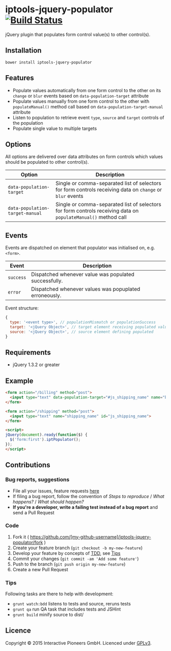 # iptools-jquery-populator [![Build Status](http://img.shields.io/travis/interactive-pioneers/iptools-jquery-populator.svg)](https://travis-ci.org/interactive-pioneers/iptools-jquery-populator)

jQuery plugin that populates form control value(s) to other control(s).

## Installation

```
bower install iptools-jquery-populator
```

## Features

- Populate values automatically from one form control to the other on its `change` or `blur` events based on `data-population-target` attribute
- Populate values manually from one form control to the other with `populateManual()` method call based on `data-population-target-manual` attribute
- Listen to population to retrieve event `type`, `source` and `target` controls of the population
- Populate single value to multiple targets

## Options

All options are delivered over data attributes on form controls which values should be populated to other control(s).

| Option | Description |
| ------ | ----------- |
| `data-population-target` | Single or comma-separated list of selectors for form controls receiving data on `change` or `blur` events |
| `data-population-target-manual` | Single or comma-separated list of selectors for form controls receiving data on `populateManual()` method call |

## Events

Events are dispatched on element that populator was initialised on, e.g. `<form>`.

| Event | Description |
| ------ | ----------- |
| `success` | Dispatched whenever value was populated successfully. |
| `error` | Dispatched whenever values was popuplated erroneously. |

Event structure:

```js
{
  type: '<event type>', // populationMismatch or populationSuccess
  target: '<jQuery Object>', // target element receiving populated value
  source: '<jQuery Object>', // source element defining populated
}
```

## Requirements

- jQuery 1.3.2 or greater

## Example

```html
<form action="/billing" method="post">
  <input type="text" data-population-target="#js_shipping_name" name="billing_name" value="Interactive Pioneers GmbH">
</form>

<form action="/shipping" method="post">
  <input type="text" name="shipping_name" id="js_shipping_name">
</form>

<script>
jQuery(document).ready(function($) {
  $('form:first').iptPopulator();
});
</script>
```

## Contributions

### Bug reports, suggestions

- File all your issues, feature requests [here](https://github.com/interactive-pioneers/iptools-jquery-populator/issues)
- If filing a bug report, follow the convention of _Steps to reproduce_ / _What happens?_ / _What should happen?_
- __If you're a developer, write a failing test instead of a bug report__ and send a Pull Request

### Code

1. Fork it ( https://github.com/[my-github-username]/iptools-jquery-populator/fork )
2. Create your feature branch (`git checkout -b my-new-feature`)
3. Develop your feature by concepts of [TDD](http://en.wikipedia.org/wiki/Test-driven_development), see [Tips](#tips)
3. Commit your changes (`git commit -am 'Add some feature'`)
4. Push to the branch (`git push origin my-new-feature`)
5. Create a new Pull Request

### Tips

Following tasks are there to help with development:

- `grunt watch:bdd` listens to tests and source, reruns tests
- `grunt qa` run QA task that includes tests and JSHint
- `grunt build` minify source to dist/

## Licence
Copyright © 2015 Interactive Pioneers GmbH. Licenced under [GPLv3](LICENSE).
